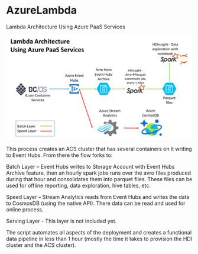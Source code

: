 # AzureLambda
Lambda Architecture Using Azure PaaS Services


<img src="https://github.com/CatalinEsanu/AzureLambda/blob/master/Desc/overview.png" width="800">

This process creates an ACS cluster that has several containers on it writing to Event Hubs.
From there the flow forks to:


Batch Layer – Event Hubs writes to Storage Account with Event Hubs Archive feature, then an hourly spark jobs runs over the avro files produced during that hour and consolidates them into parquet files.
These files can be used for offline reporting, data exploration, hive tables, etc.

Speed Layer – Stream Analytics reads from Event Hubs and writes the data to CosmosDB (using the native API).
There data can be read and used for online process.

Serving Layer - This layer is not included yet.

The script automates all aspects of the deployment and creates a functional data pipeline in less than 1 hour (mostly the time it takes to provision the HDI cluster and the ACS cluster).
